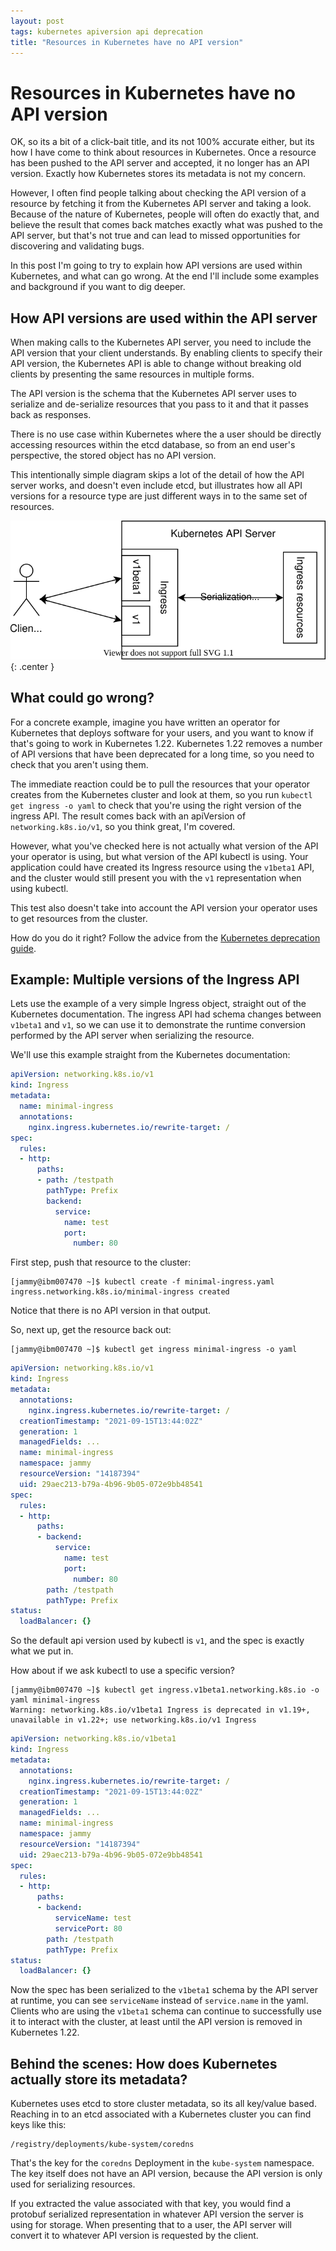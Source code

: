 ```yaml
---
layout: post
tags: kubernetes apiversion api deprecation
title: "Resources in Kubernetes have no API version"
---
```


# Resources in Kubernetes have no API version

OK, so its a bit of a click-bait title, and its not 100% accurate either, but its how
I have come to think about resources in Kubernetes. Once a resource has been pushed to
the API server and accepted, it no longer has an API version. Exactly how Kubernetes
stores its metadata is not my concern.

However, I often find people talking about checking the API version of
a resource by fetching it from the Kubernetes API server and taking a look. Because of
the nature of Kubernetes, people will often do exactly that, and believe the result
that comes back matches exactly what was pushed to the API server, but that's not true
and can lead to missed opportunities for discovering and validating bugs.

In this post I'm going to try to explain how API versions are used within Kubernetes, and
what can go wrong. At the end I'll include some examples and background if you want to dig
deeper.

## How API versions are used within the API server

When making calls to the Kubernetes API server, you need to include the API version that
your client understands. By enabling clients to specify their API version, the Kubernetes
API is able to change without breaking old clients by presenting the same resources in
multiple forms.

The API version is the schema that the Kubernetes API server uses to serialize and de-serialize
resources that you pass to it and that it passes back as responses.

There is no use case within Kubernetes where the a user should be directly accessing
resources within the etcd database, so from an end user's perspective, the stored object
has no API version.

This intentionally simple diagram skips a lot of the detail of how the API server works,
and doesn't even include etcd, but illustrates how all API versions for a resource type
are just different ways in to the same set of resources.

![The client connects to either of the API versions within the Ingress API, which itself is part of the API server.](/assets/kube-api-server-apiversions.svg){: .center }

## What could go wrong?

For a concrete example, imagine you have written an operator for Kubernetes that deploys
software for your users, and you want to know if that's going to work in Kubernetes 1.22.
Kubernetes 1.22 removes a number of API versions that have been deprecated for a long time,
so you need to check that you aren't using them.

The immediate reaction could be to pull the resources that your operator creates from the
Kubernetes cluster and look at them, so you run `kubectl get ingress -o yaml` to check that
you're using the right version of the ingress API. The result comes back with an apiVersion
of `networking.k8s.io/v1`, so you think great, I'm covered.

However, what you've checked here is not actually what version of the API your operator is
using, but what version of the API kubectl is using. Your application could have created its
Ingress resource using the `v1beta1` API, and the cluster would still present you with the
`v1` representation when using kubectl.

This test also doesn't take into account the API version your operator uses to get resources
from the cluster.

How do you do it right? Follow the advice from the [Kubernetes deprecation guide](https://kubernetes.io/docs/reference/using-api/deprecation-guide/#what-to-do).

## Example: Multiple versions of the Ingress API

Lets use the example of a very simple Ingress object, straight out of the
Kubernetes documentation. The ingress API had schema changes between `v1beta1`
and `v1`, so we can use it to demonstrate the runtime conversion performed by
the API server when serializing the resource.

We'll use this example straight from the Kubernetes documentation:

```yaml
apiVersion: networking.k8s.io/v1
kind: Ingress
metadata:
  name: minimal-ingress
  annotations:
    nginx.ingress.kubernetes.io/rewrite-target: /
spec:
  rules:
  - http:
      paths:
      - path: /testpath
        pathType: Prefix
        backend:
          service:
            name: test
            port:
              number: 80
```

First step, push that resource to the cluster:

```
[jammy@ibm007470 ~]$ kubectl create -f minimal-ingress.yaml
ingress.networking.k8s.io/minimal-ingress created
```

Notice that there is no API version in that output.

So, next up, get the resource back out:

```
[jammy@ibm007470 ~]$ kubectl get ingress minimal-ingress -o yaml
```
```yaml
apiVersion: networking.k8s.io/v1
kind: Ingress
metadata:
  annotations:
    nginx.ingress.kubernetes.io/rewrite-target: /
  creationTimestamp: "2021-09-15T13:44:02Z"
  generation: 1
  managedFields: ...
  name: minimal-ingress
  namespace: jammy
  resourceVersion: "14187394"
  uid: 29aec213-b79a-4b96-9b05-072e9bb48541
spec:
  rules:
  - http:
      paths:
      - backend:
          service:
            name: test
            port:
              number: 80
        path: /testpath
        pathType: Prefix
status:
  loadBalancer: {}
```

So the default api version used by kubectl is `v1`, and the spec is exactly what we put in.

How about if we ask kubectl to use a specific version?

```
[jammy@ibm007470 ~]$ kubectl get ingress.v1beta1.networking.k8s.io -o yaml minimal-ingress
Warning: networking.k8s.io/v1beta1 Ingress is deprecated in v1.19+, unavailable in v1.22+; use networking.k8s.io/v1 Ingress
```
```yaml
apiVersion: networking.k8s.io/v1beta1
kind: Ingress
metadata:
  annotations:
    nginx.ingress.kubernetes.io/rewrite-target: /
  creationTimestamp: "2021-09-15T13:44:02Z"
  generation: 1
  managedFields: ...
  name: minimal-ingress
  namespace: jammy
  resourceVersion: "14187394"
  uid: 29aec213-b79a-4b96-9b05-072e9bb48541
spec:
  rules:
  - http:
      paths:
      - backend:
          serviceName: test
          servicePort: 80
        path: /testpath
        pathType: Prefix
status:
  loadBalancer: {}
```

Now the spec has been serialized to the `v1beta1` schema by the API server
at runtime, you can see `serviceName` instead of `service.name` in the yaml. Clients
who are using the `v1beta1` schema can continue to successfully use it to interact
with the cluster, at least until the API version is removed in Kubernetes 1.22.

## Behind the scenes: How does Kubernetes actually store its metadata?

Kubernetes uses etcd to store cluster metadata, so its all key/value based. Reaching
in to an etcd associated with a Kubernetes cluster you can find keys like this:

```
/registry/deployments/kube-system/coredns
```

That's the key for the `coredns` Deployment in the `kube-system` namespace. The key
itself does not have an API version, because the API version is only used for serializing
resources.

If you extracted the value associated with that key, you would find a protobuf serialized
representation in whatever API version the server is using for storage. When presenting
that to a user, the API server will convert it to whatever API version is requested by the
client.
